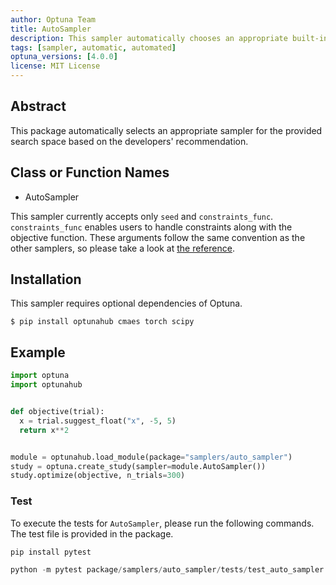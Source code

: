 ```yaml
---
author: Optuna Team
title: AutoSampler
description: This sampler automatically chooses an appropriate built-in sampler for the provided objective function.
tags: [sampler, automatic, automated]
optuna_versions: [4.0.0]
license: MIT License
---
```


## Abstract

This package automatically selects an appropriate sampler for the provided search space based on the developers' recommendation.

## Class or Function Names

- AutoSampler

This sampler currently accepts only `seed` and `constraints_func`.
`constraints_func` enables users to handle constraints along with the objective function.
These arguments follow the same convention as the other samplers, so please take a look at [the reference](https://optuna.readthedocs.io/en/stable/reference/samplers/generated/optuna.samplers.TPESampler.html).

## Installation

This sampler requires optional dependencies of Optuna.

```shell
$ pip install optunahub cmaes torch scipy
```

## Example

```python
import optuna
import optunahub


def objective(trial):
  x = trial.suggest_float("x", -5, 5)
  return x**2


module = optunahub.load_module(package="samplers/auto_sampler")
study = optuna.create_study(sampler=module.AutoSampler())
study.optimize(objective, n_trials=300)
```

### Test

To execute the tests for `AutoSampler`, please run the following commands. The test file is provided in the package.

```sh
pip install pytest
```

```python
python -m pytest package/samplers/auto_sampler/tests/test_auto_sampler.py
```
